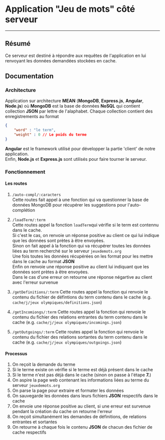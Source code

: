 # Application "Jeu de mots" côté serveur
---
## Résumé

Ce serveur est destiné à répondre aux requêtes de l'application en lui renvoyant les données demandées stockées en cache.   

## <a name="documentation"></a>Documentation

### Architecture

Application sur architecture **MEAN** (**MongoDB**, **Express.js**, **Angular**, **Node.js**) où **MongoDB** est la base de données **NoSQL** qui contient collection **JSON** par lettre de l'alaphabet. Chaque collection contient des enregistrements au format 

```json
{
    "word" : "le term",
    "weight" : 0 // Le poids du terme
}
```

**Angular** est le framework utilisé pour développer la partie 'client' de notre application.   
Enfin, **Node.js** et **Express.js** sont utilisés pour faire tourner le serveur.

### Fonctionnement

#### Les routes

1. `/auto-compl/:caracters`   
Cette routes fait appel à une fonction qui va questionner la base de données MongoDB pour récupérer les suggestions pour l'auto-complétion

2. `/loadTerm/:term`   
Cette routes appel la fonction `loadTerm`qui vérifie si le term est contennu dans le cache.   
Si c'est le cas, on renvoie un réponse positive au client ce qui lui indique que les données sont prètes à être envoyées.  
Sinon on fait appel à la fonction qui va récupérer toutes les données liées au term recherché sur le serveur `jeuxdemots.org`   
Une fois toutes les données récupérées on les format pour les mettre dans le cache au format **JSON**   
Enfin on renvoie une réponse positive au client lui indiquant que les données sont prètes à être envoyées.   
Dans le cas d'une erreur on retourne une réponse négartive au client avec l'erreur survenue

3. `/getDefinitions/:term`
Cette routes appel la fonction qui renvoie le contenu du fichier de défintions du term contenu dans le cache (e.g. `cache/j/jeux olympiques/definitions.json`)

4. `/getIncomiongs/:term`
Cette routes appel la fonction qui renvoie le contenu du fichier des relations entrantes du term contenu dans le cache (e.g. `cache/j/jeux olympiques/incomings.json`)

5. `/getOutgoings/:term`
Cette routes appel la fonction qui renvoie le contenu du fichier des relations sortantes du term contenu dans le cache (e.g. `cache/j/jeux olympiques/outgoings.json`)

#### Processus

1. On reçoit la demande du terme
2. Si le terme existe on vérifie si le terme est déjà présent dans le cache
3. Si le terme n'est pas déjà dans le cache (sinon on passe à l'étape **7.**)
4. On aspire la page web contenant les informations liées au terme du serveur `jeuxdemots.org`
5. On parse la page pour extraire et formater les données
6. On sauvegarde les données dans leurs fichiers **JSON** respectifs dans le cache
7. On envoie une réponse positive au client, si une erreur est survenue pendant la création du cache on retourne l'erreur
8. On reçoit simultanément les demandes de définitions, de relations entrantes et sortantes
9. On retourne à chaque fois le contenu **JSON** de chacun des fichier de cache respectifs
